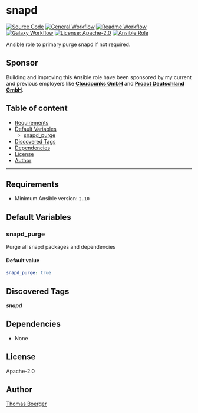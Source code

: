 # snapd

[![Source Code](https://img.shields.io/badge/github-source%20code-blue?logo=github&amp;logoColor=white)](https://github.com/rolehippie/snapd)
[![General Workflow](https://github.com/rolehippie/snapd/actions/workflows/general.yml/badge.svg)](https://github.com/rolehippie/snapd/actions/workflows/general.yml)
[![Readme Workflow](https://github.com/rolehippie/snapd/actions/workflows/docs.yml/badge.svg)](https://github.com/rolehippie/snapd/actions/workflows/docs.yml)
[![Galaxy Workflow](https://github.com/rolehippie/snapd/actions/workflows/galaxy.yml/badge.svg)](https://github.com/rolehippie/snapd/actions/workflows/galaxy.yml)
[![License: Apache-2.0](https://img.shields.io/github/license/rolehippie/snapd)](https://github.com/rolehippie/snapd/blob/master/LICENSE)
[![Ansible Role](https://img.shields.io/badge/role-rolehippie.snapd-blue)](https://galaxy.ansible.com/rolehippie/snapd)

Ansible role to primary purge snapd if not required.

## Sponsor

Building and improving this Ansible role have been sponsored by my current and previous employers like **[Cloudpunks GmbH](https://cloudpunks.de)** and **[Proact Deutschland GmbH](https://www.proact.eu)**.

## Table of content

- [Requirements](#requirements)
- [Default Variables](#default-variables)
  - [snapd_purge](#snapd_purge)
- [Discovered Tags](#discovered-tags)
- [Dependencies](#dependencies)
- [License](#license)
- [Author](#author)

---

## Requirements

- Minimum Ansible version: `2.10`


## Default Variables

### snapd_purge

Purge all snapd packages and dependencies

#### Default value

```YAML
snapd_purge: true
```

## Discovered Tags

**_snapd_**


## Dependencies

- None

## License

Apache-2.0

## Author

[Thomas Boerger](https://github.com/tboerger)
